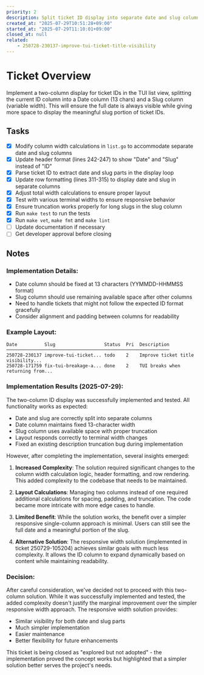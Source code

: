 ```yaml
---
priority: 2
description: Split ticket ID display into separate date and slug columns in TUI list view
created_at: "2025-07-29T10:51:28+09:00"
started_at: "2025-07-29T11:10:01+09:00"
closed_at: null
related:
    - 250728-230137-improve-tui-ticket-title-visibility
---
```


# Ticket Overview

Implement a two-column display for ticket IDs in the TUI list view, splitting the current ID column into a Date column (13 chars) and a Slug column (variable width). This will ensure the full date is always visible while giving more space to display the meaningful slug portion of ticket IDs.

## Tasks
- [x] Modify column width calculations in `list.go` to accommodate separate date and slug columns
- [x] Update header format (lines 242-247) to show "Date" and "Slug" instead of "ID"
- [x] Parse ticket ID to extract date and slug parts in the display loop
- [x] Update row formatting (lines 311-315) to display date and slug in separate columns
- [x] Adjust total width calculations to ensure proper layout
- [x] Test with various terminal widths to ensure responsive behavior
- [x] Ensure truncation works properly for long slugs in the slug column
- [x] Run `make test` to run the tests
- [x] Run `make vet`, `make fmt` and `make lint`
- [ ] Update documentation if necessary
- [ ] Get developer approval before closing

## Notes

### Implementation Details:
- Date column should be fixed at 13 characters (YYMMDD-HHMMSS format)
- Slug column should use remaining available space after other columns
- Need to handle tickets that might not follow the expected ID format gracefully
- Consider alignment and padding between columns for readability

### Example Layout:
```
Date          Slug                  Status  Pri  Description
────────────────────────────────────────────────────────────
250728-230137 improve-tui-ticket... todo    2    Improve ticket title visibility...
250728-171759 fix-tui-breakage-a... done    2    TUI breaks when returning from...
```

### Implementation Results (2025-07-29):

The two-column ID display was successfully implemented and tested. All functionality works as expected:
- Date and slug are correctly split into separate columns
- Date column maintains fixed 13-character width
- Slug column uses available space with proper truncation
- Layout responds correctly to terminal width changes
- Fixed an existing description truncation bug during implementation

However, after completing the implementation, several insights emerged:

1. **Increased Complexity**: The solution required significant changes to the column width calculation logic, header formatting, and row rendering. This added complexity to the codebase that needs to be maintained.

2. **Layout Calculations**: Managing two columns instead of one required additional calculations for spacing, padding, and truncation. The code became more intricate with more edge cases to handle.

3. **Limited Benefit**: While the solution works, the benefit over a simpler responsive single-column approach is minimal. Users can still see the full date and a meaningful portion of the slug.

4. **Alternative Solution**: The responsive width solution (implemented in ticket 250729-105204) achieves similar goals with much less complexity. It allows the ID column to expand dynamically based on content while maintaining readability.

### Decision:

After careful consideration, we've decided not to proceed with this two-column solution. While it was successfully implemented and tested, the added complexity doesn't justify the marginal improvement over the simpler responsive width approach. The responsive width solution provides:
- Similar visibility for both date and slug parts
- Much simpler implementation
- Easier maintenance
- Better flexibility for future enhancements

This ticket is being closed as "explored but not adopted" - the implementation proved the concept works but highlighted that a simpler solution better serves the project's needs.